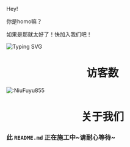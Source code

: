 Hey!

你是homo嘛？

如果是那就太好了！快加入我们吧！

![Typing SVG](https://readme-typing-svg.herokuapp.com?color=%23000000&size=35&duration=4000&center=true&vCenter=true&multiline=false&width=500&height=100&lines=Hi👋我们是CNHOMO;一群热爱生活的中国HOMO！)

<h1 align="center">访客数</h1>

![:NiuFuyu855](https://count.getloli.com/get/@CNHOMO?theme=rule34)

<h1 align="center">关于我们</h1>

### 此 `README.md` 正在施工中~请耐心等待~

